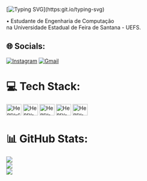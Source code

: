 
[![Typing SVG](https://readme-typing-svg.herokuapp.com/?color=9932CC&size=35&center=true&vCenter=true&width=1000&lines=Hello,+my+name+is+Gabriel+Henry;)](https:git.io/typing-svg)

• Estudante de Engenharia de Computação<br>na Universidade Estadual de Feira de Santana - UEFS.


## 🌐 Socials:
[![Instagram](https://img.shields.io/badge/Instagram-%23E4405F.svg?logo=Instagram&logoColor=white)](https://instagram.com/ghenr.y) 
[![Gmail](https://img.shields.io/badge/Gmail-%23E4405F.svg?logo=Gmail&logoColor=white)](mailto:gabrielhenrysilva10@gmail.com)

# 💻 Tech Stack:
<img aligne="center" alt="Henry-c" height="30" width="40" src="https://cdn.jsdelivr.net/gh/devicons/devicon/icons/c/c-original.svg" />
<img aligne="center" alt="Henry-python" height="30" width="40" src="https://cdn.jsdelivr.net/gh/devicons/devicon/icons/python/python-original-wordmark.svg" />
<img aligne="center" alt="Henry-java" height="30" width="40" src="https://cdn.jsdelivr.net/gh/devicons/devicon/icons/java/java-original-wordmark.svg" />
<img aligne="center" alt="Henry-intellij" height="30" width="40" src="https://cdn.jsdelivr.net/gh/devicons/devicon/icons/intellij/intellij-original.svg" />
<img aligne="center" alt="Henry-vscode" height="30" width="40"src="https://cdn.jsdelivr.net/gh/devicons/devicon/icons/visualstudio/visualstudio-plain.svg" />


# 📊 GitHub Stats:
![](https://github-readme-stats.vercel.app/api?username=GHenryssg&theme=dark&hide_border=false&include_all_commits=false&count_private=false)<br/>
![](https://github-readme-streak-stats.herokuapp.com/?user=GHenryssg&theme=dark&hide_border=false)<br/>
![](https://github-readme-stats.vercel.app/api/top-langs/?username=GHenryssg&theme=dark&hide_border=false&include_all_commits=false&count_private=false&layout=compact)

<!-- Proudly created with GPRM ( https://gprm.itsvg.in ) -->
